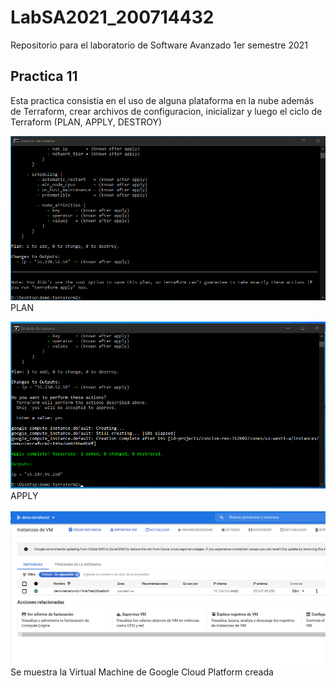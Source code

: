 # LabSA2021_200714432
Repositorio para el laboratorio de Software Avanzado 1er semestre 2021

## Practica 11
Esta practica consistía en el uso de alguna plataforma en la nube además de Terraform, crear archivos de configuracion, inicializar y luego el ciclo de Terraform (PLAN, APPLY, DESTROY)


![Se agrega el servicio SOAP.](https://github.com/kalabajouie/LabSA2021_200714432/blob/Practica11/plan.png "")
PLAN


![Se agrega el servicio SOAP.](https://github.com/kalabajouie/LabSA2021_200714432/blob/Practica11/apply.png "")
APPLY


![Se agrega el servicio SOAP.](https://github.com/kalabajouie/LabSA2021_200714432/blob/Practica11/vm.png "")
Se muestra la Virtual Machine de Google Cloud Platform creada
